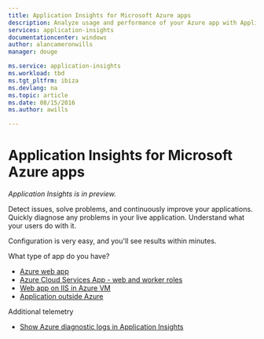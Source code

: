 ```yaml
---
title: Application Insights for Microsoft Azure apps
description: Analyze usage and performance of your Azure app with Application Insights.
services: application-insights
documentationcenter: windows
author: alancameronwills
manager: douge

ms.service: application-insights
ms.workload: tbd
ms.tgt_pltfrm: ibiza
ms.devlang: na
ms.topic: article
ms.date: 08/15/2016
ms.author: awills

---
```

# Application Insights for Microsoft Azure apps
*Application Insights is in preview.*

Detect issues, solve problems, and continuously improve your applications. Quickly diagnose any problems in your live application. Understand what your users do with it.

Configuration is very easy, and you'll see results within minutes.

What type of app do you have?

* [Azure web app](app-insights-asp-net.md)
* [Azure Cloud Services App - web and worker roles](app-insights-cloudservices.md)
* [Web app on IIS in Azure VM](app-insights-asp-net.md)
* [Application outside Azure](app-insights-overview.md)

Additional telemetry

* [Show Azure diagnostic logs in Application Insights](app-insights-azure-diagnostics.md)

